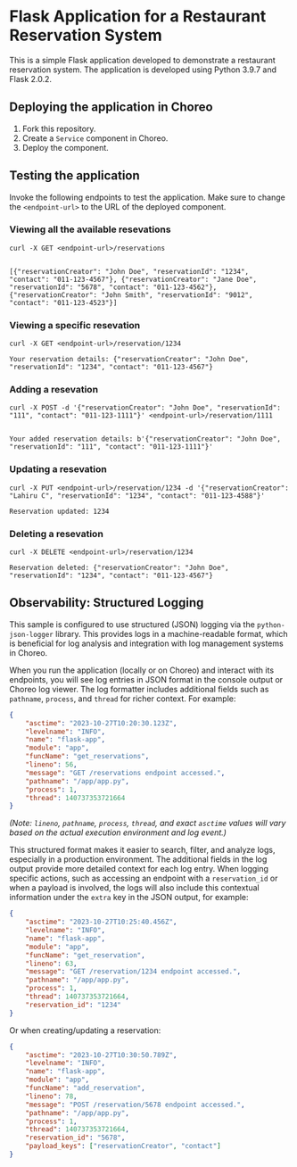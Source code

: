 # Flask Application for a Restaurant Reservation System

This is a simple Flask application developed to demonstrate a restaurant reservation system. The application is developed using Python 3.9.7 and Flask 2.0.2.

## Deploying the application in Choreo
1. Fork this repository.
2. Create a `Service` component in Choreo.
3. Deploy the component.

## Testing the application

Invoke the following endpoints to test the application. Make sure to change the `<endpoint-url>` to the URL of the deployed component.

### Viewing all the available resevations

```
curl -X GET <endpoint-url>/reservations


[{"reservationCreator": "John Doe", "reservationId": "1234", "contact": "011-123-4567"}, {"reservationCreator": "Jane Doe", "reservationId": "5678", "contact": "011-123-4562"}, {"reservationCreator": "John Smith", "reservationId": "9012", "contact": "011-123-4523"}]
```

### Viewing a specific resevation

```
curl -X GET <endpoint-url>/reservation/1234

Your reservation details: {"reservationCreator": "John Doe", "reservationId": "1234", "contact": "011-123-4567"}

```

### Adding a resevation

```
curl -X POST -d '{"reservationCreator": "John Doe", "reservationId": "111", "contact": "011-123-1111"}' <endpoint-url>/reservation/1111


Your added reservation details: b'{"reservationCreator": "John Doe", "reservationId": "111", "contact": "011-123-1111"}'
```

### Updating a resevation

```
curl -X PUT <endpoint-url>/reservation/1234 -d '{"reservationCreator": "Lahiru C", "reservationId": "1234", "contact": "011-123-4588"}' 

Reservation updated: 1234
```

### Deleting a resevation

```
curl -X DELETE <endpoint-url>/reservation/1234

Reservation deleted: {"reservationCreator": "John Doe", "reservationId": "1234", "contact": "011-123-4567"}

```

## Observability: Structured Logging

This sample is configured to use structured (JSON) logging via the `python-json-logger` library. 
This provides logs in a machine-readable format, which is beneficial for log analysis and integration with log management systems in Choreo.

When you run the application (locally or on Choreo) and interact with its endpoints, you will see log entries in JSON format in the console output or Choreo log viewer. The log formatter includes additional fields such as `pathname`, `process`, and `thread` for richer context. For example:

```json
{
    "asctime": "2023-10-27T10:20:30.123Z",
    "levelname": "INFO",
    "name": "flask-app",
    "module": "app",
    "funcName": "get_reservations",
    "lineno": 56,
    "message": "GET /reservations endpoint accessed.",
    "pathname": "/app/app.py",
    "process": 1,
    "thread": 140737353721664
}
```
*(Note: `lineno`, `pathname`, `process`, `thread`, and exact `asctime` values will vary based on the actual execution environment and log event.)*

This structured format makes it easier to search, filter, and analyze logs, especially in a production environment. The additional fields in the log output provide more detailed context for each log entry.
When logging specific actions, such as accessing an endpoint with a `reservation_id` or when a payload is involved, the logs will also include this contextual information under the `extra` key in the JSON output, for example:
```json
{
    "asctime": "2023-10-27T10:25:40.456Z",
    "levelname": "INFO",
    "name": "flask-app",
    "module": "app",
    "funcName": "get_reservation",
    "lineno": 63,
    "message": "GET /reservation/1234 endpoint accessed.",
    "pathname": "/app/app.py",
    "process": 1,
    "thread": 140737353721664,
    "reservation_id": "1234"
}
```
Or when creating/updating a reservation:
```json
{
    "asctime": "2023-10-27T10:30:50.789Z",
    "levelname": "INFO",
    "name": "flask-app",
    "module": "app",
    "funcName": "add_reservation",
    "lineno": 78,
    "message": "POST /reservation/5678 endpoint accessed.",
    "pathname": "/app/app.py",
    "process": 1,
    "thread": 140737353721664,
    "reservation_id": "5678",
    "payload_keys": ["reservationCreator", "contact"]
}
```
